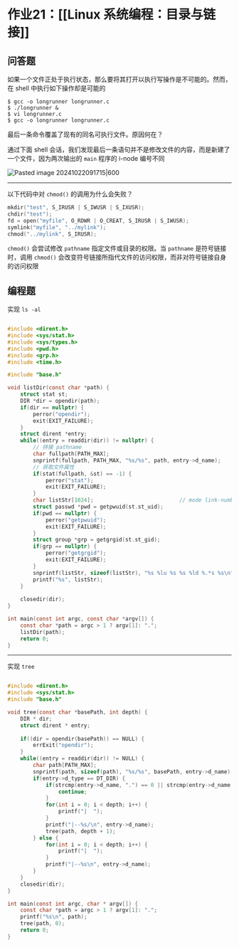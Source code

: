 # 作业21：[[Linux 系统编程：目录与链接]]

## 问答题

如果一个文件正处于执行状态，那么要将其打开以执行写操作是不可能的。然而，在 shell 中执行如下操作却是可能的

```shell
$ gcc -o longrunner longrunner.c
$ ./longrunner &
$ vi longrunner.c
$ gcc -o longrunner longrunner.c
```

最后一条命令覆盖了现有的同名可执行文件。原因何在？

通过下面 shell 会话，我们发现最后一条语句并不是修改文件的内容，而是新建了一个文件，因为两次输出的 `main` 程序的 $\text{i-node}$ 编号不同

![Pasted image 20241022091715|600](http://cdn.jsdelivr.net/gh/duyupeng36/images@master/obsidian/1755788345835-e5bbc44ff1d0466a9eabb5247b1efefa.png)

---

以下代码中对 `chmod()` 的调用为什么会失败？

```c
mkdir("test", S_IRUSR | S_IWUSR | S_IXUSR);
chdir("test");
fd = open("myfile", O_RDWR | O_CREAT, S_IRUSR | S_IWUSR);
symlink("myfile", "../mylink");
chmod("../mylink", S_IRUSR);
```

`chmod()` 会尝试修改 `pathname` 指定文件或目录的权限。当 `pathname` 是符号链接时，调用 `chmod()` 会改变符号链接所指代文件的访问权限，而非对符号链接自身的访问权限

## 编程题

实现 `ls -al`

```c title:dir_links/ls.c

#include <dirent.h>
#include <sys/stat.h>
#include <sys/types.h>
#include <pwd.h>
#include <grp.h>
#include <time.h>

#include "base.h"

void listDir(const char *path) {
    struct stat st;
    DIR *dir = opendir(path);
    if(dir == nullptr) {
        perror("opendir");
        exit(EXIT_FAILURE);
    }
    struct dirent *entry;
    while((entry = readdir(dir)) != nullptr) {
        // 拼接 pathname
        char fullpath[PATH_MAX];
        snprintf(fullpath, PATH_MAX, "%s/%s", path, entry->d_name);
        // 获取文件属性
        if(stat(fullpath, &st) == -1) {
            perror("stat");
            exit(EXIT_FAILURE);
        }
        char listStr[1024];                           // mode link-number user group size time filename
        struct passwd *pwd = getpwuid(st.st_uid);
        if(pwd == nullptr) {
            perror("getpwuid");
            exit(EXIT_FAILURE);
        }
        struct group *grp = getgrgid(st.st_gid);
        if(grp == nullptr) {
            perror("getgrgid");
            exit(EXIT_FAILURE);
        }
        snprintf(listStr, sizeof(listStr), "%s %lu %s %s %ld %.*s %s\n", fileModeString(st.st_mode, FP_SPECIAL), st.st_nlink, pwd->pw_name, grp->gr_name, st.st_size, (int)strlen(ctime(&st.st_ctim.tv_sec)) - 1, ctime(&st.st_ctim.tv_sec), entry->d_name);
        printf("%s", listStr);
    }
    
    closedir(dir);
}

int main(const int argc, const char *argv[]) {
    const char *path = argc > 1 ? argv[1]: ".";
    listDir(path);
    return 0;
}
```

---

实现 `tree`

```c title:tree.c

#include <dirent.h>
#include <sys/stat.h>
#include "base.h"

void tree(const char *basePath, int depth) {
    DIR * dir;
    struct dirent * entry;
    
	if((dir = opendir(basePath)) == NULL) {  
	    errExit("opendir");  
	}
    while((entry = readdir(dir)) != NULL) {
        char path[PATH_MAX];
        snprintf(path, sizeof(path), "%s/%s", basePath, entry->d_name);
        if(entry->d_type == DT_DIR) {
            if(strcmp(entry->d_name, ".") == 0 || strcmp(entry->d_name, "..") == 0) {
                continue;
            }
            for(int i = 0; i < depth; i++) {
                printf("|  ");
            }
            printf("|--%s/\n", entry->d_name);
            tree(path, depth + 1);
        } else {
            for(int i = 0; i < depth; i++) {
                printf("|  ");
            }
            printf("|--%s\n", entry->d_name);
        }
    }
    closedir(dir);
}

int main(const int argc, char * argv[]) {
    const char *path = argc > 1 ? argv[1]: ".";
    printf("%s\n", path);
    tree(path, 0);
    return 0;
}
```


